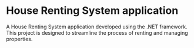 # House Renting System application
A House Renting System application developed using the .NET framework. This project is designed to streamline the process of renting and managing properties.
